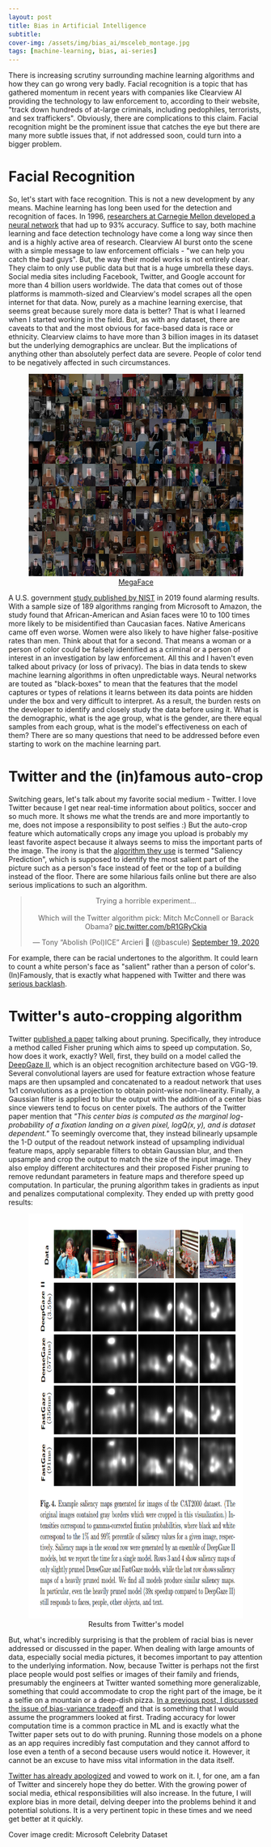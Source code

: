 ```yaml
---
layout: post
title: Bias in Artificial Intelligence
subtitle:
cover-img: /assets/img/bias_ai/msceleb_montage.jpg
tags: [machine-learning, bias, ai-series]
---
```


There is increasing scrutiny surrounding machine learning algorithms and how they can go wrong very badly. Facial recognition is a topic that has gathered momentum in recent years with companies like Clearview AI providing the technology to law enforcement to, according to their website, "track down hundreds of at-large criminals, including pedophiles, terrorists, and sex traffickers". Obviously, there are complications to this claim. Facial recognition might be the prominent issue that catches the eye but there are many more subtle issues that, if not addressed soon, could turn into a bigger problem.

# Facial Recognition

So, let's start with face recognition. This is not a new development by any means. Machine learning has long been used for the detection and recognition of faces. In 1996, [researchers at Carnegie Mellon developed a neural network](https://www.ri.cmu.edu/pub_files/pub1/rowley_henry_1996_3/rowley_henry_1996_3.pdf) that had up to 93% accuracy. Suffice to say, both machine learning and face detection technology have come a long way since then and is a highly active area of research. Clearview AI burst onto the scene with a simple message to law enforcement officials - "we can help you catch the bad guys". But, the way their model works is not entirely clear. They claim to only use public data but that is a huge umbrella these days. Social media sites including Facebook, Twitter, and Google account for more than 4 billion users worldwide. The data that comes out of those platforms is mammoth-sized and Clearview's model scrapes all the open internet for that data. Now, purely as a machine learning exercise, that seems great because surely more data is better? That is what I learned when I started working in the field. But, as with any dataset, there are caveats to that and the most obvious for face-based data is race or ethnicity. Clearview claims to have more than 3 billion images in its dataset but the underlying demographics are unclear. But the implications of anything other than absolutely perfect data are severe. People of color tend to be negatively affected in such circumstances.

<figure align="center">
  <img width="700" height="400" src="/assets/img/bias_ai/nature_megaface.jpg" alt="Facial Recognition montage">
    <figcaption itemprop="caption description"><a href="https://megapixels.cc/megaface/">MegaFace</a></figcaption>
</figure>


A U.S. government [study published by NIST](https://www.nist.gov/news-events/news/2019/12/nist-study-evaluates-effects-race-age-sex-face-recognition-software) in 2019 found alarming results. With a sample size of 189 algorithms ranging from Microsoft to Amazon, the study found that African-American and Asian faces were 10 to 100 times more likely to be misidentified than Caucasian faces. Native Americans came off even worse. Women were also likely to have higher false-positive rates than men. Think about that for a second. That means a woman or a person of color could be falsely identified as a criminal or a person of interest in an investigation by law enforcement. All this and I haven't even talked about privacy (or loss of privacy). The bias in data tends to skew machine learning algorithms in often unpredictable ways. Neural networks are touted as "black-boxes" to mean that the features that the model captures or types of relations it learns between its data points are hidden under the box and very difficult to interpret. As a result, the burden rests on the developer to identify and closely study the data before using it. What is the demographic, what is the age group, what is the gender, are there equal samples from each group, what is the model's effectiveness on each of them? There are so many questions that need to be addressed before even starting to work on the machine learning part.

# Twitter and the (in)famous auto-crop

Switching gears, let's talk about my favorite social medium - Twitter. I love Twitter because I get near real-time information about politics, soccer and so much more. It shows me what the trends are and more importantly to me, does not impose a responsibility to post selfies :) But the auto-crop feature which automatically crops any image you upload is probably my least favorite aspect because it always seems to miss the important parts of the image. The irony is that the [algorithm they use](https://blog.twitter.com/engineering/en_us/topics/infrastructure/2018/Smart-Auto-Cropping-of-Images.html) is termed "Saliency Prediction", which is supposed to identify the most salient part of the picture such as a person's face instead of feet or the top of a building instead of the floor. There are some hilarious fails online but there are also serious implications to such an algorithm.

<blockquote align="center" class="twitter-tweet" data-lang="en"><p lang="en" dir="ltr">Trying a horrible experiment...<br><br>Which will the Twitter algorithm pick: Mitch McConnell or Barack Obama? <a href="https://t.co/bR1GRyCkia">pic.twitter.com/bR1GRyCkia</a></p>&mdash; Tony “Abolish (Pol)ICE” Arcieri 🦀 (@bascule) <a href="https://twitter.com/bascule/status/1307440596668182528?ref_src=twsrc%5Etfw">September 19, 2020</a></blockquote> <script async src="https://platform.twitter.com/widgets.js" charset="utf-8"></script>


For example, there can be racial undertones to the algorithm. It could learn to count a white person's face as "salient" rather than a person of color's. (In)Famously, that is exactly what happened with Twitter and there was [serious backlash](https://roguerocket.com/2020/09/21/twitter-auto-crop-bias/).

# Twitter's auto-cropping algorithm

Twitter [published a paper](https://arxiv.org/pdf/1801.05787.pdf) talking about pruning. Specifically, they introduce a method called Fisher pruning which aims to speed up computation. So, how does it work, exactly? Well, first, they build on a model called the [DeepGaze II](https://arxiv.org/pdf/1610.01563.pdf), which is an object recognition architecture based on VGG-19. Several convolutional layers are used for feature extraction whose feature maps are then upsampled and concatenated to a readout network that uses 1x1 convolutions as a projection to obtain point-wise non-linearity. Finally, a Gaussian filter is applied to blur the output with the addition of a center bias since viewers tend to focus on center pixels. The authors of the Twitter paper mention that *"This center bias is computed as the marginal log-probability of a fixation landing on a given pixel, $log Q(x, y)$, and is dataset dependent."* To seemingly overcome that, they instead bilinearly upsample the 1-D output of the readout network instead of upsampling individual feature maps, apply separable filters to obtain Gaussian blur, and then upsample and crop the output to match the size of the input image. They also employ different architectures and their proposed Fisher pruning to remove redundant parameters in feature maps and therefore speed up computation. In particular, the pruning algorithm takes in gradients as input and penalizes computational complexity. They ended up with pretty good results:

<figure align="center">
  <img width="700" height="800" src="/assets/img/bias_ai/twitter_results.png" alt="Twitter auto crop  results">
    <figcaption> Results from Twitter's model </figcaption>
</figure>

But, what's incredibly surprising is that the problem of racial bias is never addressed or discussed in the paper. When dealing with large amounts of data, especially social media pictures, it becomes important to pay attention to the underlying information. Now, because Twitter is perhaps not the first place people would post selfies or images of their family and friends, presumably the engineers at Twitter wanted something more generalizable, something that could accommodate to crop the right part of the image, be it a selfie on a mountain or a deep-dish pizza. [In a previous post, I discussed the issue of bias-variance tradeoff](https://vikasnataraja.github.io/2020-08-03-Bias-Variance-Machine-Learning) and that is something that I would assume the programmers looked at first. Trading accuracy for lower computation time is a common practice in ML and is exactly what the Twitter paper sets out to do with pruning. Running those models on a phone as an app requires incredibly fast computation and they cannot afford to lose even a tenth of a second because users would notice it. However, it cannot be an excuse to have miss vital information in the data itself.

[Twitter has already apologized](https://www.theguardian.com/technology/2020/sep/21/twitter-apologises-for-racist-image-cropping-algorithm) and vowed to work on it. I, for one, am a fan of Twitter and sincerely hope they do better. With the growing power of social media, ethical responsibilities will also increase. In the future, I will explore bias in more detail, delving deeper into the problems behind it and potential solutions. It is a very pertinent topic in these times and we need get better at it quickly.

Cover image credit: Microsoft Celebrity Dataset
